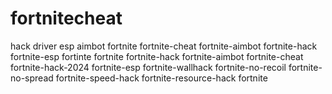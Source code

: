 # fortnitecheat
hack driver esp aimbot fortnite fortnite-cheat fortnite-aimbot fortnite-hack fortnite-esp fortinte fortnite fortnite-hack fortnite-aimbot fortnite-cheat fortnite-hack-2024 fortnite-esp fortnite-wallhack fortnite-no-recoil fortnite-no-spread fortnite-speed-hack fortnite-resource-hack fortnite
